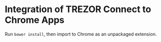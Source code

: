 # Integration of TREZOR Connect to Chrome Apps

Run `bower install`, then import to Chrome as an unpackaged extension.

